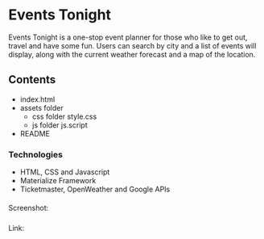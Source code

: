 # Events Tonight
Events Tonight is a one-stop event planner for those who like to get out, travel and have some fun. Users can search by city and a list of events will display, along with the current weather forecast and a map of the location.

## Contents
- index.html
- assets folder
    - css folder
        style.css
    - js folder
        js.script
- README

### Technologies
- HTML, CSS and Javascript
- Materialize Framework
- Ticketmaster, OpenWeather and Google APIs

####
Screenshot:

#####
Link: